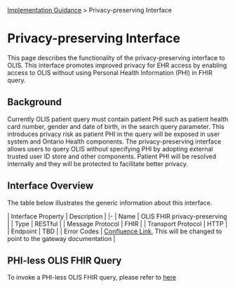 <p id="breadcrumb">

[Implementation Guidance](https://simplifier.net/guide/OntarioLaboratoriesInformationSystemConsumerQuery/ImplementationGuidance) > Privacy-preserving Interface

</p>


# Privacy-preserving Interface

This page describes the functionality of the privacy-preserving interface to OLIS. This interface promotes improved privacy for EHR access by enabling access to OLIS without using Personal Health Information (PHI) in FHIR query.

## Background 

Currently OLIS patient query must contain patient PHI such as patient health card number, gender and date of birth, in the search query parameter. This introduces privacy risk as patient PHI in the query will be exposed in user system and Ontario Health components. The privacy-preserving interface allows users to query OLIS without specifying PHI by adopting external trusted user ID store and other components. Patient PHI will be resolved internally and they will be protected to facilitate better privacy.

## Interface Overview

The table below illustrates the generic information about this interface.

| Interface Property | Description |
|-
| Name | OLIS FHIR privacy-preserving |
| Type | RESTful |
| Message Protocol | FHIR |
| Transport Protocol | HTTP |
| Endpoint | TBD |
| Error Codes | [Confluence Link](https://ehealthontario.atlassian.net/wiki/spaces/OAG/pages/256083012/Consumer+Gateway+Http+Error+Codes), This will be changed to point to the gateway documentation |

## PHI-less OLIS FHIR Query

To invoke a PHI-less OLIS FHIR query, please refer to [here](DiagnosticReportSearchwithoutPHI)